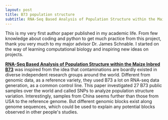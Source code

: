 ```yaml
---
layout: post
title: B73 population structure
subtitle: RNA-Seq Based Analysis of Population Structure within the Maize Inbred B73
---
```


This is my very first author paper published in my academic life. From few knowledge about coding and python to get much practice from this project, thank you very much to my major advisor Dr. James Schnable. I started on the way of learning computational biology and inspiring new ideas on projects.

[**RNA-Seq Based Analysis of Population Structure within the Maize Inbred B73**](http://journals.plos.org/plosone/article?id=10.1371/journal.pone.0157942) was inspired from the idea that contaminations are boardly existed in diverse independent research groups around the world. Different from genomic data, as a reference variety, they used B73 a lot on RNA-seq data generation, as a common control line. This paper investigated 27 B73 public samples over the world and called SNPs to analyze population structure variation. Interestingly, samples from China seems further than those from USA to the reference genome. But different genomic blocks exist along genome sequences, which could be used to explain any potential blocks observed in other people's studies. 
